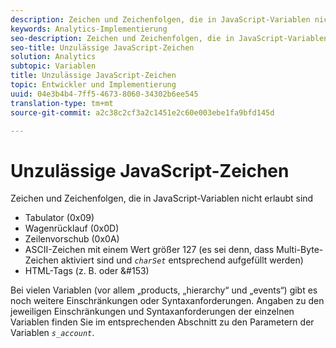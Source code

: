 ```yaml
---
description: Zeichen und Zeichenfolgen, die in JavaScript-Variablen nicht erlaubt sind
keywords: Analytics-Implementierung
seo-description: Zeichen und Zeichenfolgen, die in JavaScript-Variablen nicht erlaubt sind
seo-title: Unzulässige JavaScript-Zeichen
solution: Analytics
subtopic: Variablen
title: Unzulässige JavaScript-Zeichen
topic: Entwickler und Implementierung
uuid: 04e3b4b4-7ff5-4673-8060-34302b6ee545
translation-type: tm+mt
source-git-commit: a2c38c2cf3a2c1451e2c60e003ebe1fa9bfd145d

---
```



# Unzulässige JavaScript-Zeichen

Zeichen und Zeichenfolgen, die in JavaScript-Variablen nicht erlaubt sind

* Tabulator (0x09)
* Wagenrücklauf (0x0D)
* Zeilenvorschub (0x0A)
* ASCII-Zeichen mit einem Wert größer 127 (es sei denn, dass Multi-Byte-Zeichen aktiviert sind und *`charSet`* entsprechend aufgefüllt werden)
* HTML-Tags (z. B. <b></b> oder &amp;#153)

Bei vielen Variablen (vor allem „products, „hierarchy“ und „events“) gibt es noch weitere Einschränkungen oder Syntaxanforderungen. Angaben zu den jeweiligen Einschränkungen und Syntaxanforderungen der einzelnen Variablen finden Sie im entsprechenden Abschnitt zu den Parametern der Variablen *`s_account`*.
